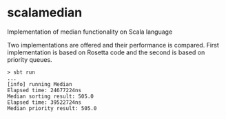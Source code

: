 # scalamedian
Implementation of median functionality on Scala language

Two implementations are offered and their performance is compared. First implementation is based on Rosetta code and the second is based on priority queues.

```
> sbt run
...
[info] running Median 
Elapsed time: 24677224ns
Median sorting result: 505.0
Elapsed time: 39522724ns
Median priority result: 505.0
```